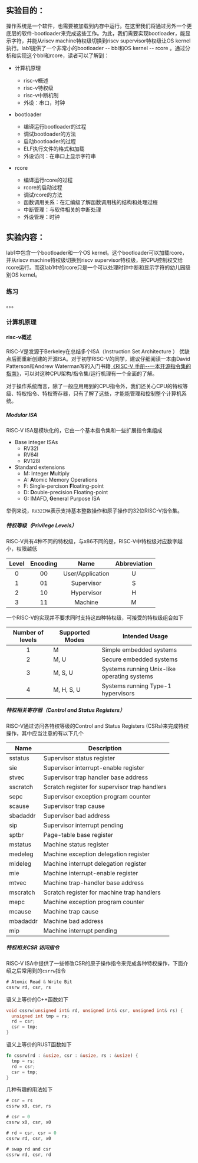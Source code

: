 ## 实验目的：

操作系统是一个软件，也需要被加载到内存中运行。在这里我们将通过另外一个更底层的软件-bootloader来完成这些工作。为此，我们需要实现bootloader，能显示字符，并能从riscv machine特权级切换到riscv supervisor特权级让OS kernel执行。lab1提供了一个非常小的bootloader -- bbl和OS kernel -- rcore 。通过分析和实现这个bbl和rcore，读者可以了解到：

- 计算机原理
   - risc-v概述
   - risc-v特权级
   - risc-v中断机制
   - 外设：串口，时钟

- bootloader
  - 编译运行bootloader的过程
  - 调试bootloader的方法
  - 启动bootloader的过程
  - ELF执行文件的格式和加载
  - 外设访问：在串口上显示字符串

- rcore
  - 编译运行rcore的过程
  - rcore的启动过程
  - 调试rcore的方法
  - 函数调用关系：在汇编级了解函数调用栈的结构和处理过程
  - 中断管理：与软件相关的中断处理
  - 外设管理：时钟

## 实验内容：

lab1中包含一个bootloader和一个OS kernel。这个bootloader可以加载rcore，并从riscv machine特权级切换到riscv supervisor特权级，把CPU控制权交给rcore运行。而这lab1中的rcore只是一个可以处理时钟中断和显示字符的幼儿园级别OS kernel。

### 练习
。。。

### 计算机原理
#### risc-v概述
RISC-V是发源于Berkeley在总结多个ISA（Instruction Set Architecture ） 优缺点后而重新创建的开源ISA。对于初学RISC-V的同学，建议仔细阅读一本由David Patterson和Andrew Waterman写的入门书籍[《RISC-V 手册--一本开源指令集的指南》](http://www.riscvbook.com/chinese/)，可以对这种CPU架构/指令集/运行机理有一个全面的了解。

对于操作系统而言，除了一般应用用到的CPU指令外，我们还关心CPU的特权等级、特权指令、特权寄存器，只有了解了这些，才能能管理和控制整个计算机系统。

##### Modular ISA

RISC-V ISA是模块化的，它由一个基本指令集和一些扩展指令集组成

* Base integer ISAs
    - RV32I
    - RV64I
    - RV128I
* Standard extensions
    - M: Integer **M**ultiply
    - A: **A**tomic Memory Operations
    - F: Single-percison **F**loating-point
    - D: **D**ouble-precision Floating-point
    - G: IMAFD, **G**eneral Purpose ISA

举例来说，`RV32IMA`表示支持基本整数操作和原子操作的32位RISC-V指令集。

#####  特权等级（Privilege Levels）
RISC-V共有4种不同的特权级，与x86不同的是，RISC-V中特权级对应数字越小，权限越低

| Level | Encoding |       Name       | Abbreviation |
| :---: | :------: | :--------------: | :----------: |
|   0   |    00    | User/Application |      U       |
|   1   |    01    |    Supervisor    |      S       |
|   2   |    10    |    Hypervisor    |      H       |
|   3   |    11    |     Machine      |      M       |

一个RISC-V的实现并不要求同时支持这四种特权级，可接受的特权级组合如下

| Number of levels | Supported Modes | Intended Usage                           |
| :--------------: | --------------- | ---------------------------------------- |
|        1         | M               | Simple embedded systems                  |
|        2         | M, U            | Secure embedded systems                  |
|        3         | M, S, U         | Systems running Unix-like operating systems |
|        4         | M, H, S, U      | Systems running Type-1 hypervisors       |

##### 特权相关寄存器（Control and Status Registers）

RISC-V通过访问各特权等级的Control and Status Registers (CSRs)来完成特权操作，其中应当注意的有以下几个

| Name     | Description                              |
| -------- | ---------------------------------------- |
| sstatus  | Supervisor status register               |
| sie      | Supervisor interrupt-enable register     |
| stvec    | Supervisor trap handler base address     |
| sscratch | Scratch register for supervisor trap handlers |
| sepc     | Supervisor exception program counter     |
| scause   | Supervisor trap cause                    |
| sbadaddr | Supervisor bad address                   |
| sip      | Supervisor interrupt pending             |
| sptbr    | Page-table base register                 |
| mstatus  | Machine status register                  |
| medeleg  | Machine exception delegation register    |
| mideleg  | Machine interrupt delegation register    |
| mie      | Machine interrupt-enable register        |
| mtvec    | Machine trap-handler base address        |
| mscratch | Scratch register for machine trap handlers |
| mepc     | Machine exception program counter        |
| mcause   | Machine trap cause                       |
| mbadaddr | Machine bad address                      |
| mip      | Machine interrupt pending                |

##### 特权相关CSR 访问指令

RISC-V ISA中提供了一些修改CSR的原子操作指令来完成各种特权操作，下面介绍之后常用到的`csrrw`指令

```nasm
# Atomic Read & Write Bit
cssrw rd, csr, rs
```

语义上等价的C++函数如下

```cpp
void cssrw(unsigned int& rd, unsigned int& csr, unsigned int& rs) {
  unsigned int tmp = rs;
  rd = csr;
  csr = tmp;
}
```
语义上等价的RUST函数如下
```rust
fn cssrw(rd : &usize, csr : &usize, rs : &usize) {
  tmp = rs;
  rd = csr;
  csr = tmp;
}
```

几种有趣的用法如下

```nasm
# csr = rs
cssrw x0, csr, rs

# csr = 0
cssrw x0, csr, x0

# rd = csr, csr = 0
cssrw rd, csr, x0

# swap rd and csr
cssrw rd, csr, rd
```